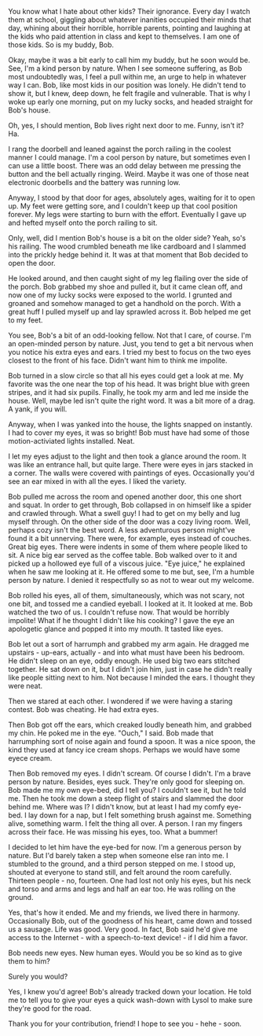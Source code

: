 You know what I hate about other kids? Their ignorance. Every day I watch them at school, giggling about whatever inanities occupied their minds that day, whining about their horrible, horrible parents, pointing and laughing at the kids who paid attention in class and kept to themselves. I am one of those kids. So is my buddy, Bob.

Okay, maybe it was a bit early to call him my buddy, but he soon would be. See, I'm a kind person by nature. When I see someone suffering, as Bob most undoubtedly was, I feel a pull within me, an urge to help in whatever way I can. Bob, like most kids in our position was lonely. He didn't tend to show it, but I knew, deep down, he felt fragile and vulnerable. That is why I woke up early one morning, put on my lucky socks, and headed straight for Bob's house.

Oh, yes, I should mention, Bob lives right next door to me. Funny, isn't it? Ha.

I rang the doorbell and leaned against the porch railing in the coolest manner I could manage. I'm a cool person by nature, but sometimes even I can use a little boost. There was an odd delay between me pressing the button and the bell actually ringing. Weird. Maybe it was one of those neat electronic doorbells and the battery was running low.

Anyway, I stood by that door for ages, absolutely ages, waiting for it to open up. My feet were getting sore, and I couldn't keep up that cool position forever. My legs were starting to burn with the effort. Eventually I gave up and hefted myself onto the porch railing to sit.

Only, well, did I mention Bob's house is a bit on the older side? Yeah, so's his railing. The wood crumbled beneath me like cardboard and I slammed into the prickly hedge behind it. It was at that moment that Bob decided to open the door.

He looked around, and then caught sight of my leg flailing over the side of the porch. Bob grabbed my shoe and pulled it, but it came clean off, and now one of my lucky socks were exposed to the world. I grunted and groaned and somehow managed to get a handhold on the porch. With a great huff I pulled myself up and lay sprawled across it. Bob helped me get to my feet.

You see, Bob's a bit of an odd-looking fellow. Not that I care, of course. I'm an open-minded person by nature. Just, you tend to get a bit nervous when you notice his extra eyes and ears. I tried my best to focus on the two eyes closest to the front of his face. Didn't want him to think me impolite.

Bob turned in a slow circle so that all his eyes could get a look at me. My favorite was the one near the top of his head. It was bright blue with green stripes, and it had six pupils. Finally, he took my arm and led me inside the house. Well, maybe led isn't quite the right word. It was a bit more of a drag. A yank, if you will.

Anyway, when I was yanked into the house, the lights snapped on instantly. I had to cover my eyes, it was so bright! Bob must have had some of those motion-activiated lights installed. Neat.

I let my eyes adjust to the light and then took a glance around the room. It was like an entrance hall, but quite large. There were eyes in jars stacked in a corner. The walls were covered with paintings of eyes. Occasionally you'd see an ear mixed in with all the eyes. I liked the variety.

Bob pulled me across the room and opened another door, this one short and squat. In order to get through, Bob collapsed in on himself like a spider and crawled through. What a swell guy! I had to get on my belly and lug myself through. On the other side of the door was a cozy living room. Well, perhaps cozy isn't the best word. A less adventurous person might've found it a bit unnerving. There were, for example, eyes instead of couches. Great big eyes. There were indents in some of them where people liked to sit. A nice big ear served as the coffee table. Bob walked over to it and picked up a hollowed eye full of a viscous juice. "Eye juice," he explained when he saw me looking at it. He offered some to me but, see, I'm a humble person by nature. I denied it respectfully so as not to wear out my welcome.

Bob rolled his eyes, all of them, simultaneously, which was not scary, not one bit, and tossed me a candied eyeball. I looked at it. It looked at me. Bob watched the two of us. I couldn't refuse now. That would be horribly impolite! What if he thought I didn't like his cooking? I gave the eye an apologetic glance and popped it into my mouth. It tasted like eyes.

Bob let out a sort of harrumph and grabbed my arm again. He dragged me upstairs - up-ears, actually - and into what must have been his bedroom. He didn't sleep on an eye, oddly enough. He used big two ears stitched together. He sat down on it, but I didn't join him, just in case he didn't really like people sitting next to him. Not because I minded the ears. I thought they were neat.

Then we stared at each other. I wondered if we were having a staring contest. Bob was cheating. He had extra eyes.

Then Bob got off the ears, which creaked loudly beneath him, and grabbed my chin. He poked me in the eye. "Ouch," I said. Bob made that harrumphing sort of noise again and found a spoon. It was a nice spoon, the kind they used at fancy ice cream shops. Perhaps we would have some eyece cream.

Then Bob removed my eyes. I didn't scream. Of course I didn't. I'm a brave person by nature. Besides, eyes suck. They're only good for sleeping on. Bob made me my own eye-bed, did I tell you? I couldn't see it, but he told me. Then he took me down a steep flight of stairs and slammed the door behind me. Where was I? I didn't know, but at least I had my comfy eye-bed. I lay down for a nap, but I felt something brush against me. Something alive, something warm. I felt the thing all over. A person. I ran my fingers across their face. He was missing his eyes, too. What a bummer!

I decided to let him have the eye-bed for now.  I'm a generous person by nature. But I'd barely taken a step when someone else ran into me. I stumbled to the ground, and a third person stepped on me. I stood up, shouted at everyone to stand still, and felt around the room carefully. Thirteen people - no, fourteen. One had lost not only his eyes, but his neck and torso and arms and legs and half an ear too. He was rolling on the ground.

Yes, that's how it ended. Me and my friends, we lived there in harmony. Occasionally Bob, out of the goodness of his heart, came down and tossed us a sausage. Life was good. Very good. In fact, Bob said he'd give me access to the Internet - with a speech-to-text device! - if I did him a favor.

Bob needs new eyes. New human eyes. Would you be so kind as to give them to him?

Surely you would?

Yes, I knew you'd agree! Bob's already tracked down your location. He told me to tell you to give your eyes a quick wash-down with Lysol to make sure they're good for the road.

Thank you for your contribution, friend! I hope to see you - hehe - soon.